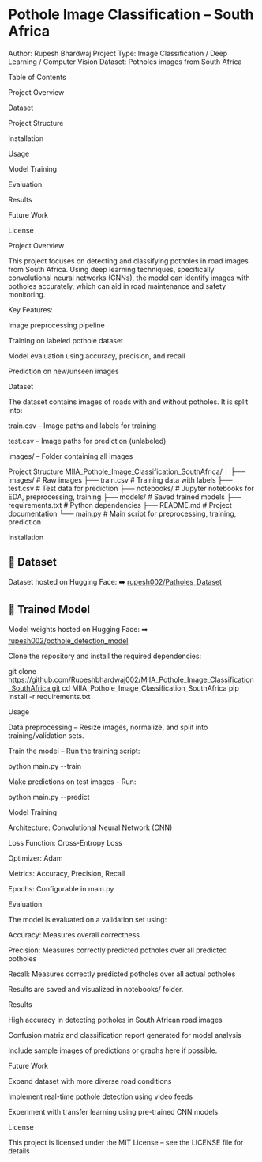 # Pothole Image Classification – South Africa

Author: Rupesh Bhardwaj
Project Type: Image Classification / Deep Learning / Computer Vision
Dataset: Potholes images from South Africa

Table of Contents

Project Overview

Dataset

Project Structure

Installation

Usage

Model Training

Evaluation

Results

Future Work

License

Project Overview

This project focuses on detecting and classifying potholes in road images from South Africa. Using deep learning techniques, specifically convolutional neural networks (CNNs), the model can identify images with potholes accurately, which can aid in road maintenance and safety monitoring.

Key Features:

Image preprocessing pipeline

Training on labeled pothole dataset

Model evaluation using accuracy, precision, and recall

Prediction on new/unseen images

Dataset

The dataset contains images of roads with and without potholes. It is split into:

train.csv – Image paths and labels for training

test.csv – Image paths for prediction (unlabeled)

images/ – Folder containing all images

Project Structure
MIIA_Pothole_Image_Classification_SouthAfrica/
│
├── images/                 # Raw images
├── train.csv               # Training data with labels
├── test.csv                # Test data for prediction
├── notebooks/              # Jupyter notebooks for EDA, preprocessing, training
├── models/                 # Saved trained models
├── requirements.txt        # Python dependencies
├── README.md               # Project documentation
└── main.py                 # Main script for preprocessing, training, prediction

Installation

## 📂 Dataset
Dataset hosted on Hugging Face:
➡️ [rupesh002/Patholes_Dataset](https://huggingface.co/datasets/rupesh002/Patholes_Dataset)

## 🧠 Trained Model
Model weights hosted on Hugging Face:
➡️ [rupesh002/pothole_detection_model](https://huggingface.co/rupesh002/pothole_detection_model)


Clone the repository and install the required dependencies:

git clone https://github.com/Rupeshbhardwaj002/MIIA_Pothole_Image_Classification_SouthAfrica.git
cd MIIA_Pothole_Image_Classification_SouthAfrica
pip install -r requirements.txt

Usage

Data preprocessing – Resize images, normalize, and split into training/validation sets.

Train the model – Run the training script:

python main.py --train


Make predictions on test images – Run:

python main.py --predict

Model Training

Architecture: Convolutional Neural Network (CNN)

Loss Function: Cross-Entropy Loss

Optimizer: Adam

Metrics: Accuracy, Precision, Recall

Epochs: Configurable in main.py

Evaluation

The model is evaluated on a validation set using:

Accuracy: Measures overall correctness

Precision: Measures correctly predicted potholes over all predicted potholes

Recall: Measures correctly predicted potholes over all actual potholes

Results are saved and visualized in notebooks/ folder.

Results

High accuracy in detecting potholes in South African road images

Confusion matrix and classification report generated for model analysis

Include sample images of predictions or graphs here if possible.

Future Work

Expand dataset with more diverse road conditions

Implement real-time pothole detection using video feeds

Experiment with transfer learning using pre-trained CNN models

License

This project is licensed under the MIT License – see the LICENSE file for details
